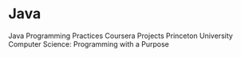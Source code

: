 # Java
Java Programming Practices
Coursera Projects
Princeton University 
Computer Science: Programming with a Purpose
